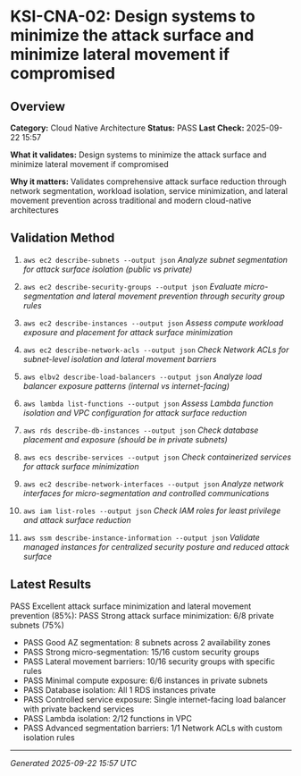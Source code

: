 # KSI-CNA-02: Design systems to minimize the attack surface and minimize lateral movement if compromised

## Overview

**Category:** Cloud Native Architecture
**Status:** PASS
**Last Check:** 2025-09-22 15:57

**What it validates:** Design systems to minimize the attack surface and minimize lateral movement if compromised

**Why it matters:** Validates comprehensive attack surface reduction through network segmentation, workload isolation, service minimization, and lateral movement prevention across traditional and modern cloud-native architectures

## Validation Method

1. `aws ec2 describe-subnets --output json`
   *Analyze subnet segmentation for attack surface isolation (public vs private)*

2. `aws ec2 describe-security-groups --output json`
   *Evaluate micro-segmentation and lateral movement prevention through security group rules*

3. `aws ec2 describe-instances --output json`
   *Assess compute workload exposure and placement for attack surface minimization*

4. `aws ec2 describe-network-acls --output json`
   *Check Network ACLs for subnet-level isolation and lateral movement barriers*

5. `aws elbv2 describe-load-balancers --output json`
   *Analyze load balancer exposure patterns (internal vs internet-facing)*

6. `aws lambda list-functions --output json`
   *Assess Lambda function isolation and VPC configuration for attack surface reduction*

7. `aws rds describe-db-instances --output json`
   *Check database placement and exposure (should be in private subnets)*

8. `aws ecs describe-services --output json`
   *Check containerized services for attack surface minimization*

9. `aws ec2 describe-network-interfaces --output json`
   *Analyze network interfaces for micro-segmentation and controlled communications*

10. `aws iam list-roles --output json`
   *Check IAM roles for least privilege and attack surface reduction*

11. `aws ssm describe-instance-information --output json`
   *Validate managed instances for centralized security posture and reduced attack surface*

## Latest Results

PASS Excellent attack surface minimization and lateral movement prevention (85%): PASS Strong attack surface minimization: 6/8 private subnets (75%)
- PASS Good AZ segmentation: 8 subnets across 2 availability zones
- PASS Strong micro-segmentation: 15/16 custom security groups
- PASS Lateral movement barriers: 10/16 security groups with specific rules
- PASS Minimal compute exposure: 6/6 instances in private subnets
- PASS Database isolation: All 1 RDS instances private
- PASS Controlled service exposure: Single internet-facing load balancer with private backend services
- PASS Lambda isolation: 2/12 functions in VPC
- PASS Advanced segmentation barriers: 1/1 Network ACLs with custom isolation rules

---
*Generated 2025-09-22 15:57 UTC*